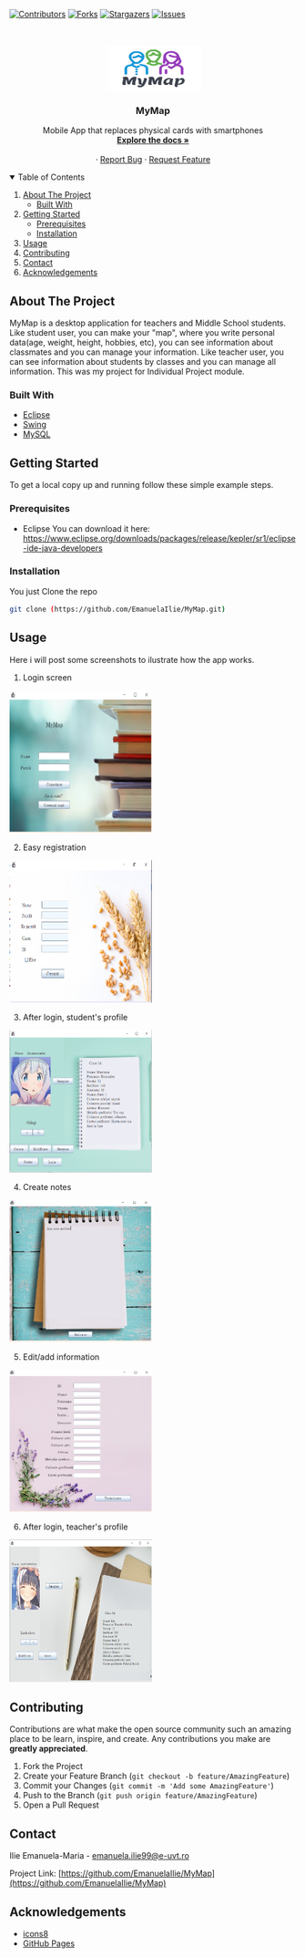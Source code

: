 <!--
*** Thanks for checking out the Best-README-Template. If you have a suggestion
*** that would make this better, please fork the repo and create a pull request
*** or simply open an issue with the tag "enhancement".
*** Thanks again! Now go create something AMAZING! :D
-->



<!-- PROJECT SHIELDS -->
<!--
*** I'm using markdown "reference style" links for readability.
*** Reference links are enclosed in brackets [ ] instead of parentheses ( ).
*** See the bottom of this document for the declaration of the reference variables
*** for contributors-url, forks-url, etc. This is an optional, concise syntax you may use.
*** https://www.markdownguide.org/basic-syntax/#reference-style-links
-->
[![Contributors][contributors-shield]][contributors-url]
[![Forks][forks-shield]][forks-url]
[![Stargazers][stars-shield]][stars-url]
[![Issues][issues-shield]][issues-url]



<!-- PROJECT LOGO -->
<br />
<p align="center">
  <a href="https://github.com/EmanuelaIlie/MyMap">
    <img src="images/logo.PNG" alt="Logo" width="170" height="80">
  </a>

  <h3 align="center">MyMap</h3>

  <p align="center">
    Mobile App that replaces physical cards with smartphones
    <br />
    <a href="https://github.com/EmanuelaIlie/MyMap"><strong>Explore the docs »</strong></a>
    <br />
    <br />
    ·
    <a href="https://github.com/EmanuelaIlie/MyMap/issues">Report Bug</a>
    ·
    <a href="https://github.com/EmanuelaIlie/MyMap/issues">Request Feature</a>
  </p>
</p>



<!-- TABLE OF CONTENTS -->
<details open="open">
  <summary>Table of Contents</summary>
  <ol>
    <li>
      <a href="#about-the-project">About The Project</a>
      <ul>
        <li><a href="#built-with">Built With</a></li>
      </ul>
    </li>
    <li>
      <a href="#getting-started">Getting Started</a>
      <ul>
        <li><a href="#prerequisites">Prerequisites</a></li>
        <li><a href="#installation">Installation</a></li>
      </ul>
    </li>
    <li><a href="#usage">Usage</a></li>
    <li><a href="#contributing">Contributing</a></li>
    <li><a href="#contact">Contact</a></li>
    <li><a href="#acknowledgements">Acknowledgements</a></li>
  </ol>
</details>



<!-- ABOUT THE PROJECT -->
## About The Project

MyMap is a desktop application for teachers and Middle School
students. Like student user, you can make your "map", where you write
personal data(age, weight, height, hobbies, etc), you can see information
about classmates and you can manage your information. Like teacher
user, you can see information about students by classes and you can
manage all information. This was my project for Individual Project
module.

### Built With

* [Eclipse](https://www.eclipse.org/)
* [Swing](https://www.javatpoint.com/java-swing)
* [MySQL](https://www.mysql.com/)


<!-- GETTING STARTED -->
## Getting Started

To get a local copy up and running follow these simple example steps.

### Prerequisites

* Eclipse
  You can download it here: https://www.eclipse.org/downloads/packages/release/kepler/sr1/eclipse-ide-java-developers

### Installation

You just Clone the repo
   ```sh
   git clone (https://github.com/EmanuelaIlie/MyMap.git)
   ```

<!-- USAGE EXAMPLES -->
## Usage

Here i will post some screenshots to ilustrate how the app works.

1. Login screen

<a href="https://github.com/EmanuelaIlie/MyMap">
    <img src="images/main.PNG" alt="profile" width="250" height="250">
  </a>

2. Easy registration

<a href="https://github.com/EmanuelaIlie/MyMap">
    <img src="images/newacc.PNG" alt="profile" width="250" height="250">
  </a>

3. After login, student's profile

<a href="https://github.com/EmanuelaIlie/MyMap">
    <img src="images/elev.PNG" alt="profile" width="250" height="250">
  </a>

4. Create notes

<a href="https://github.com/EmanuelaIlie/MyMap">
    <img src="images/notite.PNG" alt="profile" width="250" height="250">
  </a>

5. Edit/add information

<a href="https://github.com/EmanuelaIlie/MyMap">
    <img src="images/gestionare mapa.PNG" alt="profile" width="250" height="250">
  </a>

6. After login, teacher's profile

<a href="https://github.com/EmanuelaIlie/MyMap">
    <img src="images/profesor.PNG" alt="profile" width="250" height="250">
  </a>
                    

<!-- CONTRIBUTING -->
## Contributing

Contributions are what make the open source community such an amazing place to be learn, inspire, and create. Any contributions you make are **greatly appreciated**.

1. Fork the Project
2. Create your Feature Branch (`git checkout -b feature/AmazingFeature`)
3. Commit your Changes (`git commit -m 'Add some AmazingFeature'`)
4. Push to the Branch (`git push origin feature/AmazingFeature`)
5. Open a Pull Request



<!-- CONTACT -->
## Contact

Ilie Emanuela-Maria - [emanuela.ilie99@e-uvt.ro](emanuela.ilie99@e-uvt.ro)

Project Link: [https://github.com/EmanuelaIlie/MyMap](https://github.com/EmanuelaIlie/MyMap)



<!-- ACKNOWLEDGEMENTS -->
## Acknowledgements
* [icons8](https://icons8.com/icons/set/android)
* [GitHub Pages](https://pages.github.com)


<!-- MARKDOWN LINKS & IMAGES -->
<!-- https://www.markdownguide.org/basic-syntax/#reference-style-links -->
[contributors-shield]: https://img.shields.io/github/contributors/EmanuelaIlie/MyMap.svg?style=for-the-badge
[contributors-url]: https://github.com/EmanuelaIlie/MyMap/graphs/contributors
[forks-shield]: https://img.shields.io/github/forks/EmanuelaIlie/MyMap.svg?style=for-the-badge
[forks-url]: https://github.com/EmanuelaIlie/MyMap/network/members
[stars-shield]: https://img.shields.io/github/stars/EmanuelaIlie/MyMap.svg?style=for-the-badge
[stars-url]: https://github.com/EmanuelaIlie/MyMap/stargazers
[issues-shield]: https://img.shields.io/github/issues/EmanuelaIlie/MyMap.svg?style=for-the-badge
[issues-url]: https://github.com/EmanuelaIlie/MyMap/issues
